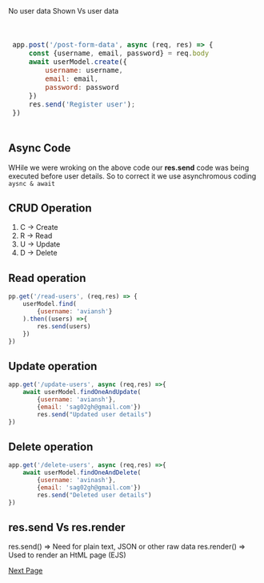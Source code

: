<table> <thead> <tr> 
No user data Shown Vs user data
<td>

```js
 
app.post('/post-form-data', async (req, res) => {            
    const {username, email, password} = req.body
    await userModel.create({
        username: username,
        email: email,
        password: password
    })
    res.send('Register user');
})

```
</td><td>

```js
 
app.post('/post-form-data', async (req, res) => {            
    const {username, email, password} = req.body
    const newUser = await userModel.create({
        username: username,
        email: email,
        password: password
    })
    res.send(newUser);
})

```
</td> </tr> <thead></table>


## Async Code
WHile we were wroking on the above code our **res.send** code was being executed before user details.
So to correct it we use asynchromous coding `aysnc & await`


## CRUD Operation
1. C -> Create
2. R -> Read
3. U -> Update
4. D -> Delete

## Read operation
```js
pp.get('/read-users', (req,res) => {
    userModel.find(
        {username: 'aviansh'}
    ).then((users) =>{
        res.send(users)
    })
})
```


## Update operation
``` js
app.get('/update-users', async (req,res) =>{
    await userModel.findOneAndUpdate(
        {username: 'aviansh'},
        {email: 'sag02gh@gmail.com'})
        res.send("Updated user details")
})

```

## Delete operation
``` js
app.get('/delete-users', async (req,res) =>{
    await userModel.findOneAndDelete(
        {username: 'avinash'},
        {email: 'sag02gh@gmail.com'})
        res.send("Deleted user details")
})

```

## res.send  Vs res.render
res.send() => Need for plain text, JSON or other raw data
res.render() => Used to render an HtML page (EJS)

[Next Page](chapter5.md)